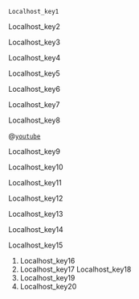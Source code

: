 ```ngMeta
Localhost_key1
```

Localhost_key2


Localhost_key3


Localhost_key4


Localhost_key5


Localhost_key6


Localhost_key7


Localhost_key8



@[`youtube`](07cFX4rCeJg)

Localhost_key9


Localhost_key10


Localhost_key11


Localhost_key12



Localhost_key13


Localhost_key14


Localhost_key15


1. Localhost_key16
2. Localhost_key17
Localhost_key18
1. Localhost_key19
2. Localhost_key20
